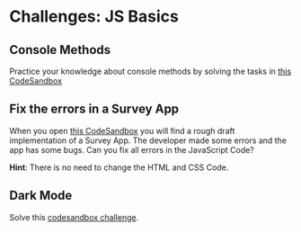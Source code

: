# Challenges: JS Basics

## Console Methods

Practice your knowledge about console methods by solving the tasks in
[this CodeSandbox](https://codesandbox.io/s/github/neuefische/web-exercises/tree/main/sessions/js-basics/console-methods?file=/js/index.js)

## Fix the errors in a Survey App

When you open
[this CodeSandbox](https://codesandbox.io/s/github/neuefische/web-exercises/tree/main/sessions/js-basics/survey-error-fixing?file=/js/index.js)
you will find a rough draft implementation of a Survey App. The developer made some errors and the
app has some bugs. Can you fix all errors in the JavaScript Code?

**Hint**: There is no need to change the HTML and CSS Code.

## Dark Mode

Solve this
[codesandbox challenge](https://codesandbox.io/s/github/neuefische/web-exercises/tree/main/sessions/js-basics/dark-mode?file=/README.md).
